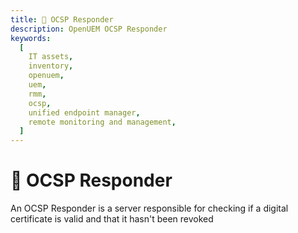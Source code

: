 ```yaml
---
title: 🛂 OCSP Responder
description: OpenUEM OCSP Responder
keywords:
  [
    IT assets,
    inventory,
    openuem,
    uem,
    rmm,
    ocsp,
    unified endpoint manager,
    remote monitoring and management,
  ]
---
```


# 🛂 OCSP Responder

An OCSP Responder is a server responsible for checking if a digital certificate is valid and that it hasn't been revoked
